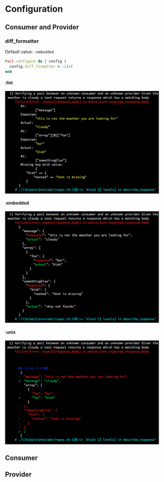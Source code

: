 # Configuration

## Consumer and Provider

### diff_formatter

Default value: `:embedded`

```ruby
Pact.configure do | config |
  config.diff_formatter = :list
end

```

#### :list

<img src="diff_formatter_list.png" width="700">

#### :embedded

<img src="diff_formatter_embedded.png" style="width: 700px">

#### :unix
<img src="diff_formatter_unix.png">

## Consumer


## Provider
